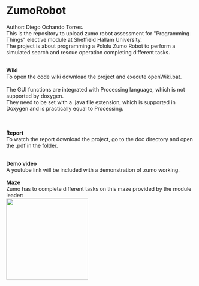 # ZumoRobot
Author: Diego Ochando Torres. <br>
This is the repository to upload zumo robot assessment for "Programming Things" elective module at Sheffield Hallam University. <br>
The project is about programming a Pololu Zumo Robot to perform a simulated search and rescue operation completing different tasks.<br>

<br>
<b> Wiki </b><br>
To open the code wiki download the project and execute openWiki.bat.<br><br>
The GUI functions are integrated with Processing language, which is not supported by doxygen. <br>
They need to be set with a .java file extension, which is supported in Doxygen and is practically equal to Processing.

<br><br>
<b> Report  </b><br>
To watch the report download the project, go to the doc directory and open the .pdf in the folder.<br>

<br>
<b> Demo video </b><br>
A youtube link will be included with a demonstration of zumo working.<br>

<br>
<b> Maze  </b><br>
Zumo has to complete different tasks on this maze provided by the module leader: <br>
<img src="https://trello-attachments.s3.amazonaws.com/5fccd5d79beb851cea32e7ac/513x436/ceff32495f87f289bdb40da6effdabb7/image.png" width="218">
